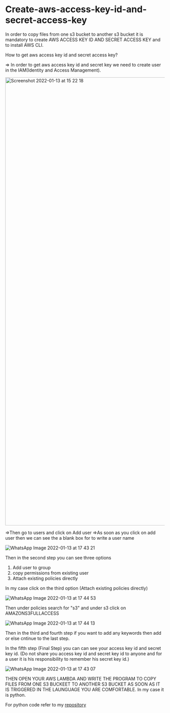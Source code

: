 <h1>Create-aws-access-key-id-and-secret-access-key</h1>


In order to copy files from one s3 bucket to another s3 bucket it is mandatory to create AWS ACCESS KEY ID AND SECRET ACCESS KEY and to install AWS CLI.


How to get aws access key id and secret access key?

=> In order to get aws access key id and secret key we need to create user in the IAM(Identity and Access Management).

<img width="1411" alt="Screenshot 2022-01-13 at 15 22 18" src="https://user-images.githubusercontent.com/58841159/149307445-7f783fb8-a539-4d9d-9c2e-ad6ae1e2700f.png">

=>Then go to users and click on Add user
=>As soon as you click on add user then we can see the a blank box for to write a user name


![WhatsApp Image 2022-01-13 at 17 43 21](https://user-images.githubusercontent.com/58841159/149330024-9da478ef-b981-4988-88f4-f938e581c410.jpeg)


Then in the second step you can see three options 

1) Add user to group
2) copy permissions from existing user
3) Attach existing policies directly

In my case click on the third option (Attach existing policies directly)



![WhatsApp Image 2022-01-13 at 17 44 53](https://user-images.githubusercontent.com/58841159/149330846-818e2277-cda7-4056-8c1f-5e438dac0f7a.jpeg)



Then under policies search for "s3" and under s3 click on AMAZONS3FULLACCESS



![WhatsApp Image 2022-01-13 at 17 44 13](https://user-images.githubusercontent.com/58841159/149331241-1252ea1e-494a-4044-8809-b71e8193fb25.jpeg)


Then in the third and fourth step if you want to add any keywords then add or else cntinue to the last step.

In the fifth step (Final Step) you can  can see your access key id and secret key id.
(Do not share you access key id  and secret key id to anyone and for a user it is his responsibility to remember his secret key id.)




![WhatsApp Image 2022-01-13 at 17 43 07](https://user-images.githubusercontent.com/58841159/149332793-1995b3ea-7c23-4496-9289-fab2609125bd.jpeg)


THEN OPEN YOUR AWS LAMBDA AND WRITE THE PROGRAM TO COPY FILES FROM ONE S3 BUCKEET TO ANOTHER S3 BUCKET AS SOON AS IT IS TRIGGERED IN THE LAUNGUAGE YOU ARE COMFORTABLE.
In my case it is python.

For python code refer to my [repository](https://github.com/surya1527/surya1527-Copy-files-from-one-s3-bucket-to-another-s3-bucket-immediately-by-AWS-LAMBDA)


